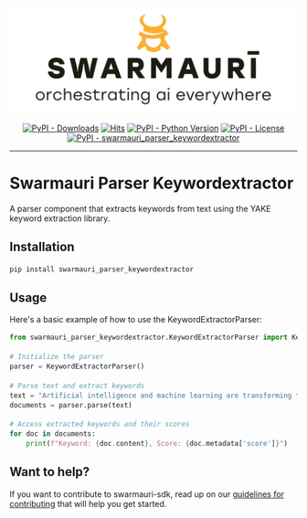 
![Swamauri Logo](https://github.com/swarmauri/swarmauri-sdk/blob/3d4d1cfa949399d7019ae9d8f296afba773dfb7f/assets/swarmauri.brand.theme.svg)

<p align="center">
    <a href="https://pypi.org/project/swarmauri_parser_keywordextractor/">
        <img src="https://img.shields.io/pypi/dm/swarmauri_parser_keywordextractor" alt="PyPI - Downloads"/></a>
    <a href="https://hits.sh/github.com/swarmauri/swarmauri-sdk/tree/master/pkgs/standards/swarmauri_parser_keywordextractor/">
        <img alt="Hits" src="https://hits.sh/github.com/swarmauri/swarmauri-sdk/tree/master/pkgs/standards/swarmauri_parser_keywordextractor.svg"/></a>
    <a href="https://pypi.org/project/swarmauri_parser_keywordextractor/">
        <img src="https://img.shields.io/pypi/pyversions/swarmauri_parser_keywordextractor" alt="PyPI - Python Version"/></a>
    <a href="https://pypi.org/project/swarmauri_parser_keywordextractor/">
        <img src="https://img.shields.io/pypi/l/swarmauri_parser_keywordextractor" alt="PyPI - License"/></a>
    <a href="https://pypi.org/project/swarmauri_parser_keywordextractor/">
        <img src="https://img.shields.io/pypi/v/swarmauri_parser_keywordextractor?label=swarmauri_parser_keywordextractor&color=green" alt="PyPI - swarmauri_parser_keywordextractor"/></a>
</p>

---

# Swarmauri Parser Keywordextractor

A parser component that extracts keywords from text using the YAKE keyword extraction library.

## Installation

```bash
pip install swarmauri_parser_keywordextractor
```

## Usage
Here's a basic example of how to use the KeywordExtractorParser:
```python
from swarmauri_parser_keywordextractor.KeywordExtractorParser import KeywordExtractorParser

# Initialize the parser
parser = KeywordExtractorParser()

# Parse text and extract keywords
text = "Artificial intelligence and machine learning are transforming technology"
documents = parser.parse(text)

# Access extracted keywords and their scores
for doc in documents:
    print(f"Keyword: {doc.content}, Score: {doc.metadata['score']}")
```

## Want to help?

If you want to contribute to swarmauri-sdk, read up on our [guidelines for contributing](https://github.com/swarmauri/swarmauri-sdk/blob/master/contributing.md) that will help you get started.

